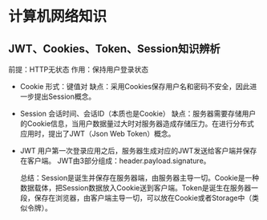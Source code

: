 # 计算机网络知识



## JWT、Cookies、Token、Session知识辨析
前提：HTTP无状态
作用：保持用户登录状态

* Cookie
  形式：键值对
  缺点：采用Cookies保存用户名和密码不安全，因此进一步提出Session概念。
* Session
  会话时间、会话ID（本质也是Cookie）
  缺点：服务器需要存储用户的Cookie信息，当用户数据量过大时对服务器造成存储压力。在进行分布式应用时，提出了JWT（Json Web Token）概念。
* JWT
  用户第一次登录应用之后，服务器生成对应的JWT发送给客户端并保存在客户端。
  JWT由3部分组成：header.payload.signature。

  总结：Session是诞生并保存在服务器端，由服务器主导一切。Cookie是一种数据载体，把Session数据放入Cookie送到客户端。Token是诞生在服务器一段，保存在浏览器，由客户端主导一切，可以放在Cookie或者Storage中（类似令牌）。








